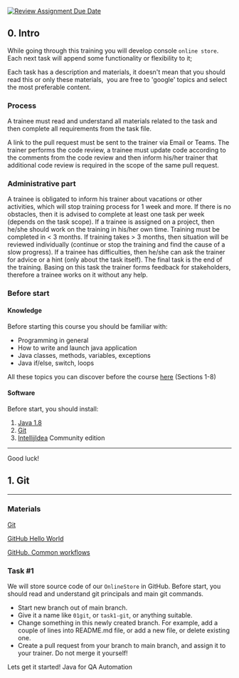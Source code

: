 [![Review Assignment Due Date](https://classroom.github.com/assets/deadline-readme-button-24ddc0f5d75046c5622901739e7c5dd533143b0c8e959d652212380cedb1ea36.svg)](https://classroom.github.com/a/o37X2w13)
## 0. Intro

While going through this training you will develop console `online store`. Each next task will append some functionality or flexibility to it; 

Each task has a description and materials, it doesn't mean that you should read this or only these materials,
 you are free to 'google' topics and select the most preferable content.
 
### Process 
A trainee must read and understand all materials related to the task and then complete all requirements from the task file.

A link to the pull request must be sent to the trainer via Email or Teams. 
The trainer performs the code review, a trainee must update code according to the comments from 
the code review and then inform his/her trainer that additional code review is required in the 
scope of the same pull request. 

### Administrative part
A trainee is obligated to inform his trainer about vacations or other activities, which will stop training process for 1 week and more. If there is no obstacles, then it is advised to complete at least one task per week (depends on the task scope). If a trainee is assigned on a project, then he/she should work on the training in his/her own time. Training must be completed in < 3 months. If training takes > 3 months, then situation will be reviewed individually (continue or stop the training and find the cause of a slow progress). 
If a trainee has difficulties, then he/she can ask the trainer for advice or a hint (only about the task itself). The final task is the end of the training. Basing on this task the trainer forms feedback for stakeholders, therefore a trainee works on it without any help. 

### Before start

#### Knowledge

Before starting this course you should be familiar with:

- Programming in general
- How to write and launch java application
- Java classes, methods, variables, exceptions
- Java if/else, switch, loops 

All these topics you can discover before the course [here](https://www.homeandlearn.co.uk/java/java.html) (Sections 1-8) 

#### Software

Before start, you should install:

1. [Java 1.8](https://www.oracle.com/java/technologies/javase-jdk8-downloads.html)
2. [Git](https://git-scm.com/)
3. [IntellijIdea](https://www.jetbrains.com/idea/) Community edition

----
Good luck! 

## 1. Git

----
### Materials

[Git](https://git-scm.com/doc)

[GitHub Hello World](https://guides.github.com/activities/hello-world/)

[GitHub. Common workflows](https://drive.google.com/file/d/1ScaBHdoBatP-MaWqqvTmBeuO\_A7nyhJ4/view?usp=sharing)



### Task #1

We will store source code of our `OnlineStore` in GitHub. Before start, you should read and 
understand git principals and main git commands.

- Start new branch out of main branch.
- Give it a name like `01git`, or `task1-git`, or anything suitable.
- Change something in this newly created branch. For example, add a couple of lines into README.md file, or add a new file, or delete existing one.
- Create a pull request from your branch to main branch, and assign it to your trainer. 
Do not merge it yourself!


Lets get it started!
Java for QA Automation
